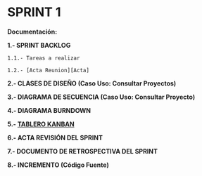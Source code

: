 # **SPRINT 1**

**Documentación:**

**1.- SPRINT BACKLOG**

    1.1.- Tareas a realizar

    1.2.- [Acta Reunion][Acta]

**2.- CLASES DE DISEÑO (Caso Uso: Consultar Proyectos)**

**3.- DIAGRAMA DE SECUENCIA (Caso Uso: Consultar Proyecto)**

**4.- DIAGRAMA BURNDOWN**

**5.- [TABLERO KANBAN](https://github.com/DptoSIC/proyectoEIE/projects/1)**

**6.- ACTA REVISIÓN DEL SPRINT**

**7.- DOCUMENTO DE RETROSPECTIVA DEL SPRINT**

**8.- INCREMENTO (Código Fuente)**

[Acta]: https://github.com/DptoSIC/proyectoEIE/blob/master/SPRINT%201/documentos/Acta_reunion_planeacion_sprint-1.md
